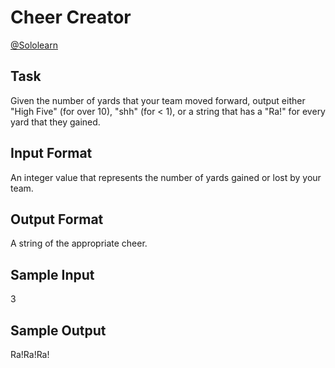 # Cheer Creator

[@Sololearn](sololearn.com)

## Task

Given the number of yards that your team moved forward, output either "High Five" (for over 10), "shh" (for < 1), or a string that has a "Ra!" for every yard that they gained.

## Input Format

An integer value that represents the number of yards gained or lost by your team.

## Output Format

A string of the appropriate cheer.

## Sample Input

3

## Sample Output

Ra!Ra!Ra!
